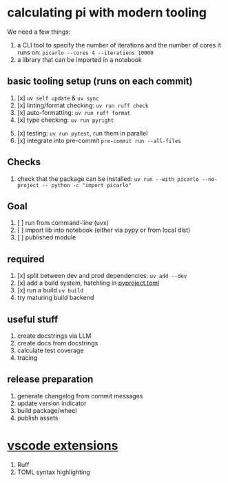 # calculating pi with modern tooling

We need a few things:
1. a CLI tool to specify the number of iterations and the number of cores it runs on:
`picarlo --cores 4 --iterations 10000`
2. a library that can be imported in a notebook


## basic tooling setup (runs on each commit)
1. [x] `uv self update` & `uv sync`
2. [x] linting/format checking: `uv run ruff check`
3. [x] auto-formatting: `uv run ruff format`
4. [x] type checking: `uv run pyright`
<!-- TODO: compare pyright and mypy analysis -->
5. [x] testing: `uv run pytest`, run them in parallel
6. [x] integrate into pre-commit `pre-commit run --all-files`

## Checks
1. check that the package can be installed: `uv run --with picarlo --no-project -- python -c "import picarlo"`

## Goal
1. [ ] run from command-line (uvx)
2. [ ] import lib into notebook (either via pypy or from local dist)
3. [ ] published module

## required
1. [x] split between dev and prod dependencies: `uv add --dev`
2. [x] add a build system, hatchling in [pyproject.toml](pyproject.toml)
3. [x] run a build `uv build`
4. try maturing build backend

## useful stuff
1. create docstrings via LLM
2. create docs from docstrings
3. calculate test coverage
4. tracing

## release preparation
1. generate changelog from commit messages
2. update version indicator
3. build package/wheel
4. publish assets

# [vscode extensions](.vscode/extensions.json)
1. Ruff
2. TOML syntax highlighting
